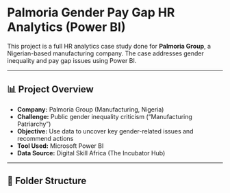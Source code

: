 # Palmoria Gender Pay Gap HR Analytics (Power BI)

This project is a full HR analytics case study done for **Palmoria Group**, a Nigerian-based manufacturing company. The case addresses gender inequality and pay gap issues using Power BI.

---

## 📊 Project Overview

- **Company:** Palmoria Group (Manufacturing, Nigeria)
- **Challenge:** Public gender inequality criticism (“Manufacturing Patriarchy”)
- **Objective:** Use data to uncover key gender-related issues and recommend actions
- **Tool Used:** Microsoft Power BI
- **Data Source:** Digital Skill Africa (The Incubator Hub)

---

## 📁 Folder Structure

